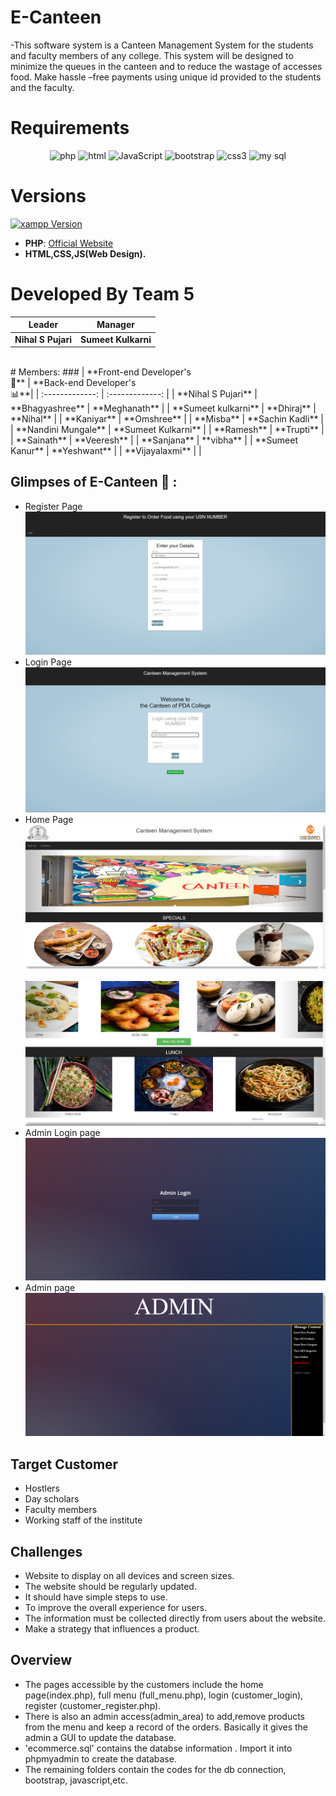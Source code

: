 # E-Canteen
-This software system is a Canteen Management System for the students and faculty members of any college. This system will be designed to minimize the queues in the canteen and to reduce the wastage of accesses food. Make hassle –free payments using unique id provided to the students and the faculty.


# Requirements

<p align="center">
    <img src="https://tse3.mm.bing.net/th?id=OIP.sjhLnDx0uyDWZ3VxzaTCpAHaHa&pid=Api&P=0&h=180" alt="php" />
    <img src="https://img.shields.io/badge/HTML-orange?style=for-the-badge&logo=html5&logoColor=white" alt="html" />
    <img src="https://img.shields.io/badge/JavaScript-323330?style=for-the-badge&logo=javascript&logoColor=F7DF1E" alt="JavaScript" />
    <img src="https://tse3.mm.bing.net/th?id=OIP.wXhdUKkpJUQZ-kqtBWCwWAHaF7&pid=Api&P=0&h=180" alt="bootstrap"/>
    <img src="https://img.shields.io/badge/CSS-1572B6?style=for-the-badge&logo=css3&logoColor=white" alt="css3"/> 
    <img src="https://tse1.mm.bing.net/th?id=OIP.udMXCQ1YIOPXBQJv5BvM_wHaEo&pid=Api&P=0&h=180" alt="my sql"/>      

</p>

# Versions

[![xampp Version](https://img.shields.io/badge/PHP-777BB4?style=for-the-badge&logo=php&logoColor=white)](https://www.apachefriends.org/download.html)


- **PHP**: [Official Website](https://www.apachefriends.org/download.html/)
- **HTML,CSS,JS(Web Design).**<br>
    
# Developed By Team 5

| **Leader** | **Manager** |
| :--------: | :---------: |
| **Nihal S Pujari** | **Sumeet Kulkarni** |
<br>
# Members:
###
 | **Front-end Developer's<br>🔎** | **Back-end Developer's<br> 📊**|
 | :-------------: | :-------------: |
 | **Nihal S Pujari**  |  **Bhagyashree**   | **Meghanath**  |
 | **Sumeet kulkarni**  |  **Dhiraj** | **Nihal**  |
 | **Kaniyar** | **Omshree**  |
 | **Misba**  | **Sachin Kadli**  |
 | **Nandini Mungale**  | **Sumeet Kulkarni**  |
 | **Ramesh**  | **Trupti**  |
 | **Sainath** | **Veeresh** |
 | **Sanjana** | **vibha** |
 | **Sumeet Kanur** | **Yeshwant** |
 | **Vijayalaxmi** |  |
<br>

## Glimpses of E-Canteen 🙈 :



- Register Page
 ![home](https://github.com/PDA-KALABURAGI/E-Canteen/blob/main/pics/Screenshot%202023-12-01%20170812.png)
- Login Page
 ![home](https://github.com/PDA-KALABURAGI/E-Canteen/blob/main/pics/Screenshot%202023-12-01%20170749.png)
- Home Page
 ![home](https://github.com/PDA-KALABURAGI/E-Canteen/blob/main/pics/Screenshot%202023-12-01%20170914.png)
  <br><br>![home](https://github.com/PDA-KALABURAGI/E-Canteen/blob/main/pics/Screenshot%202023-12-01%20170857.png)
- Admin Login page
  ![admin](https://github.com/PDA-KALABURAGI/E-Canteen/blob/main/pics/Screenshot%202023-12-01%20171028.png)
- Admin page
   ![admin](https://github.com/PDA-KALABURAGI/E-Canteen/blob/main/pics/Screenshot%202023-12-01%20171049.png)

  
## Target Customer

- Hostlers
- Day scholars
- Faculty members
- Working staff of the institute

## Challenges
- Website to display on all devices and screen sizes. 
- The website should be regularly updated.
- It should  have simple steps to use.
- To improve the overall experience for users.
- The information must be collected directly from users about the website.
- Make a strategy that influences a product. 


## Overview
- The pages accessible by the customers include the home page(index.php), full menu (full_menu.php), login (customer_login), register (customer_register.php).
- There is also an admin access(admin_area) to add,remove products from the menu and keep a record of the orders. Basically it gives the admin a GUI to update the database.
- 'ecommerce.sql' contains the databse information . Import it into phpmyadmin to create the database.
- The remaining folders contain the codes for the db connection, bootstrap, javascript,etc.
